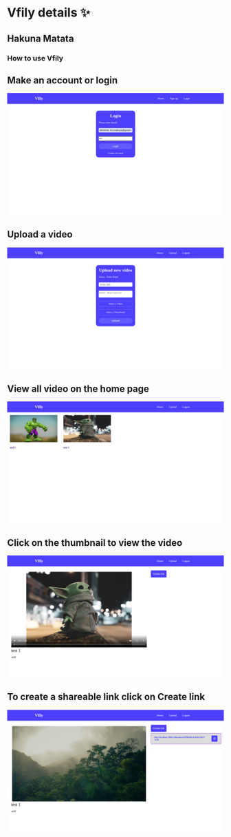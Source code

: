 # Vfily details ✨
## Hakuna Matata

### How to use Vfily

## Make an account or login 
![](images/login.png)

## Upload a video
![](images/upload.png)

## View all video on the home page
![](images/home_after_login.png)

## Click on the thumbnail to view the video
![](images/video_player.png)

## To create a shareable link click on Create link
![](images/shareable_link.png) 
